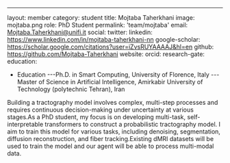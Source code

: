 ---
layout: member
category: student
title: Mojtaba Taherkhani
image: mojtaba.png
role: PhD Student
permalink: 'team/mojtaba'
email: Mojtaba.Taherkhani@unifi.it
social:
    twitter: 
    linkedin: https://www.linkedin.com/in/mojtaba-taherkhani-nn
    google-scholar: https://scholar.google.com/citations?user=iZvsRUYAAAAJ&hl=en
    github: https://github.com/Mojtaba-Taherkhani
    website:
    orcid: 
    research-gate: 
education:
 - Education
---Ph.D. in Smart Computing, University of Florence, Italy
---Master of Science in Artificial Intelligence, Amirkabir University of Technology (polytechnic Tehran), Iran

Building a tractography model involves complex, multi-step processes and requires continuous decision-making under uncertainty at various stages.As a PhD student, my focus is on developing multi-task, self-interpretable transformers to construct a probabilistic tractography model. I aim to train this model for various tasks, including denoising, segmentation, diffusion reconstruction, and fiber tracking.Existing dMRI datasets will be used to train the model and our agent will be able to process multi-modal data.
